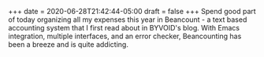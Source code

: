 +++
date = 2020-06-28T21:42:44-05:00
draft = false
+++
Spend good part of today organizing all my expenses this year in Beancount - a text based accounting system that I first read about in BYVOID's blog. With Emacs integration, multiple interfaces, and an error checker, Beancounting has been a breeze and is quite addicting.
